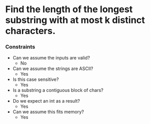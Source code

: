 # Find the length of the longest substring with at most k distinct characters.


### Constraints

* Can we assume the inputs are valid?
   * No
* Can we assume the strings are ASCII?
   * Yes
* Is this case sensitive?
   * Yes
* Is a substring a contiguous block of chars?
   * Yes
* Do we expect an int as a result?
   * Yes
* Can we assume this fits memory?
   * Yes

